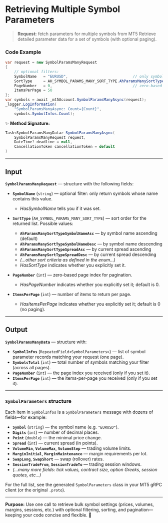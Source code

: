 # Retrieving Multiple Symbol Parameters

> **Request:** fetch parameters for multiple symbols from MT5
> Retrieve detailed parameter data for a set of symbols (with optional paging).

### Code Example

```csharp
var request = new SymbolParamsManyRequest
{
    // optional filters:
    SymbolName   = "EURUSD",                             // only symbols whose name contains this
    SortType     = AH_SYMBOL_PARAMS_MANY_SORT_TYPE.AhParamsManySortTypeSymbolNameAsc,
    PageNumber   = 0,                                    // zero-based
    ItemsPerPage = 50
};
var symbols = await _mt5Account.SymbolParamsManyAsync(request);
_logger.LogInformation(
    "SymbolParamsManyAsync: Count={Count}",
    symbols.SymbolInfos.Count);
```

✨ **Method Signature:**

```csharp
Task<SymbolParamsManyData> SymbolParamsManyAsync(
    SymbolParamsManyRequest request,
    DateTime? deadline = null,
    CancellationToken cancellationToken = default
)
```

---

## Input

**`SymbolParamsManyRequest`** — structure with the following fields:

* **`SymbolName`** (`string`) — optional filter: only return symbols whose name contains this value.

  * *HasSymbolName* tells you if it was set.
* **`SortType`** (`AH_SYMBOL_PARAMS_MANY_SORT_TYPE`) — sort order for the returned list. Possible values:

  * **`AhParamsManySortTypeSymbolNameAsc`** — by symbol name ascending (default)
  * **`AhParamsManySortTypeSymbolNameDesc`** — by symbol name descending
  * **`AhParamsManySortTypeSpreadAsc`** — by current spread ascending
  * **`AhParamsManySortTypeSpreadDesc`** — by current spread descending
  * *(…other sort criteria as defined in the enum…)*
  * *HasSortType* indicates whether you explicitly set it.
* **`PageNumber`** (`int`) — zero-based page index for pagination.

  * *HasPageNumber* indicates whether you explicitly set it; default is 0.
* **`ItemsPerPage`** (`int`) — number of items to return per page.

  * *HasItemsPerPage* indicates whether you explicitly set it; default is 0 (no paging).

---

## Output

**`SymbolParamsManyData`** — structure with:

* **`SymbolInfos`** (`RepeatedField<SymbolParameters>`) — list of symbol parameter records matching your request (one page).
* **`SymbolsTotal`** (`int`) — total number of symbols matching your filter (across all pages).
* **`PageNumber`** (`int`) — the page index you received (only if you set it).
* **`ItemsPerPage`** (`int`) — the items-per-page you received (only if you set it).

---

### `SymbolParameters` structure

Each item in `SymbolInfos` is a `SymbolParameters` message with dozens of fields—for example:

* **`Symbol`** (`string`) — the symbol name (e.g. `"EURUSD"`).
* **`Digits`** (`int`) — number of decimal places.
* **`Point`** (`double`) — the minimal price change.
* **`Spread`** (`int`) — current spread (in points).
* **`VolumeMin`**, **`VolumeMax`**, **`VolumeStep`** — trading volume limits.
* **`MarginInitial`**, **`MarginMaintenance`** — margin requirements per lot.
* **`SwapLong`**, **`SwapShort`** — swap (rollover) rates.
* **`SessionTradeFrom`**, **`SessionTradeTo`** — trading session windows.
* *(…many more fields: tick values, contract size, option Greeks, session quotes, etc…)*

For the full list, see the generated `SymbolParameters` class in your MT5 gRPC client (or the original `.proto`).

---

**Purpose:**
Use one call to retrieve bulk symbol settings (prices, volumes, margins, sessions, etc.) with optional filtering, sorting, and pagination—keeping your code concise and flexible. 🚀
